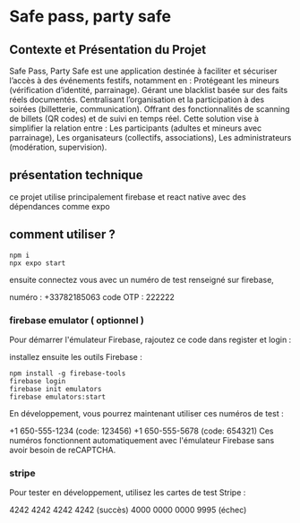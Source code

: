 # Safe pass, party safe

## Contexte et Présentation du Projet

Safe Pass, Party Safe est une application destinée à faciliter et sécuriser l’accès à des événements festifs, notamment en :
Protégeant les mineurs (vérification d’identité, parrainage).
Gérant une blacklist basée sur des faits réels documentés.
Centralisant l’organisation et la participation à des soirées (billetterie, communication).
Offrant des fonctionnalités de scanning de billets (QR codes) et de suivi en temps réel.
Cette solution vise à simplifier la relation entre :
Les participants (adultes et mineurs avec parrainage),
Les organisateurs (collectifs, associations),
Les administrateurs (modération, supervision).

## présentation technique

ce projet utilise principalement firebase et react native avec des dépendances comme expo

## comment utiliser ?

```
npm i
npx expo start
```

ensuite connectez vous avec un numéro de test renseigné sur firebase,

numéro : +33782185063
code OTP : 222222

### firebase emulator ( optionnel )

Pour démarrer l'émulateur Firebase,
rajoutez ce code dans register et login :

installez ensuite les outils Firebase :

```
npm install -g firebase-tools
firebase login
firebase init emulators
firebase emulators:start
```

En développement, vous pourrez maintenant utiliser ces numéros de test :

+1 650-555-1234 (code: 123456)
+1 650-555-5678 (code: 654321)
Ces numéros fonctionnent automatiquement avec l'émulateur Firebase sans avoir besoin de reCAPTCHA.

### stripe

Pour tester en développement, utilisez les cartes de test Stripe :

4242 4242 4242 4242 (succès)
4000 0000 0000 9995 (échec)
